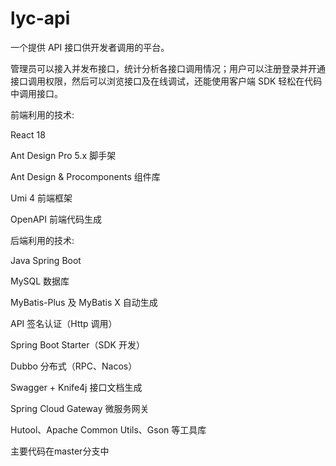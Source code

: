 # lyc-api

一个提供 API 接口供开发者调用的平台。

管理员可以接入并发布接口，统计分析各接口调用情况；用户可以注册登录并开通接口调用权限，然后可以浏览接口及在线调试，还能使用客户端 SDK 轻松在代码中调用接口。



前端利用的技术:


React 18


Ant Design Pro 5.x 脚手架

Ant Design & Procomponents 组件库

Umi 4 前端框架

OpenAPI 前端代码生成


后端利用的技术:

Java Spring Boot

MySQL 数据库

MyBatis-Plus 及 MyBatis X 自动生成

API 签名认证（Http 调用）

Spring Boot Starter（SDK 开发）

Dubbo 分布式（RPC、Nacos）

Swagger + Knife4j 接口文档生成

Spring Cloud Gateway 微服务网关

Hutool、Apache Common Utils、Gson 等工具库

主要代码在master分支中
